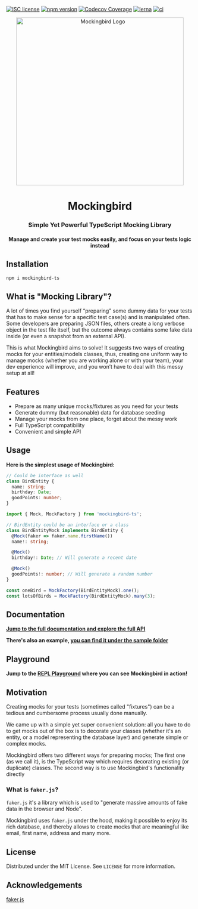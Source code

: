 [![ISC license](http://img.shields.io/badge/license-MIT-brightgreen.svg)](http://opensource.org/licenses/MIT)
[![npm version](http://img.shields.io/npm/v/mockingbird-ts.svg?style=flat)](https://npmjs.org/package/mockingbird-ts "View this project on npm")
[![Codecov Coverage](https://img.shields.io/codecov/c/github/omermorad/mockingbird/master.svg?style=flat-square)](https://codecov.io/gh/omermorad/mockingbird)
[![lerna](https://img.shields.io/badge/maintained%20with-lerna-cc00ff.svg)](https://lerna.js.org/)
[![ci](https://github.com/omermorad/mockingbird/actions/workflows/ci.yml/badge.svg?branch=master)](https://github.com/omermorad/mockingbird/actions)

<p align="center">
  <img width="450" src="https://raw.githubusercontent.com/omermorad/mockingbird-ts/master/docs/logo.png" alt="Mockingbird Logo" />

  <h1 align="center">Mockingbird</h1>

  <h3 align="center">
    Simple Yet Powerful TypeScript Mocking Library
  </h3>

  <h4 align="center">
    Manage and create your test mocks easily, and focus on your tests logic instead
  </h4>
</p>

## Installation

```bash
npm i mockingbird-ts
```

## What is "Mocking Library"?
A lot of times you find yourself “preparing” some dummy data for your tests that
has to make sense for a specific test case(s) and is manipulated often.
Some developers are preparing JSON files, others create a long verbose object in
the test file itself, but the outcome always contains some fake data inside
(or even a snapshot from an external API).

This is what Mockingbird aims to solve!
It suggests two ways of creating mocks for your entities/models classes, thus,
creating one uniform way to manage mocks (whether you are working alone or with your team),
your dev experience will improve, and you won’t have to deal with this messy setup at all!

## Features
- Prepare as many unique mocks/fixtures as you need for your tests
- Generate dummy (but reasonable) data for database seeding
- Manage your mocks from one place, forget about the messy work
- Full TypeScript compatibility
- Convenient and simple API

## Usage

**Here is the simplest usage of Mockingbird:**

```typescript
// Could be interface as well
class BirdEntity {
  name: string;
  birthday: Date;
  goodPoints: number;
}
```

```typescript
import { Mock, MockFactory } from 'mockingbird-ts';

// BirdEntity could be an interface or a class
class BirdEntityMock implements BirdEntity {
  @Mock(faker => faker.name.firstName())
  name!: string;

  @Mock()
  birthday!: Date; // Will generate a recent date

  @Mock()
  goodPoints!: number; // Will generate a random number
}

const oneBird = MockFactory(BirdEntityMock).one();
const lotsOfBirds = MockFactory(BirdEntityMock).many(3);
```

## Documentation
**[Jump to the full documentation and explore the full API](https://github.com/omermorad/faker.ts/blob/master/docs/README.md)**

**There's also an example, [you can find it under the sample folder](https://github.com/omermorad/mockingbird-ts/tree/master/sample)**

## Playground

**Jump to the [REPL Playground](https://repl.it/@omermorad/Mockingbird-Playground) where you can see Mockingbird in action!**

## Motivation

Creating mocks for your tests (sometimes called "fixtures") can be a tedious and
cumbersome process usually done manually.

We came up with a simple yet super convenient solution: all you have to do to get mocks out of the
box is to decorate your classes (whether it's an entity, or a model representing the database layer)
and generate simple or complex mocks.

Mockingbird offers two different ways for preparing mocks; The first one (as we call it), is the TypeScript
way which requires decorating existing (or duplicate) classes.
The second way is to use Mockingbird's functionality directly


### What is `faker.js`?

`faker.js` it's a library which is used to "generate massive amounts of fake data in the browser and Node".

Mockingbird uses `faker.js` under the hood, making it possible to enjoy its rich database, and thereby allows
to create mocks that are meaningful like email, first name, address and many more.

## License

Distributed under the MIT License. See `LICENSE` for more information.

## Acknowledgements

[faker.js](https://github.com/marak/Faker.js)
